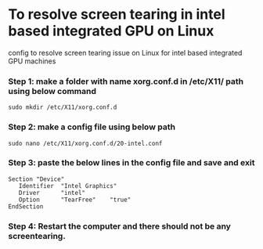# To resolve screen tearing in intel based integrated GPU on Linux
config to resolve screen tearing issue on Linux for intel based integrated GPU machines

### Step 1: make a folder with name xorg.conf.d in /etc/X11/ path using below command <br>
```
sudo mkdir /etc/X11/xorg.conf.d
```

### Step 2: make a config file using below path <br>
```
sudo nano /etc/X11/xorg.conf.d/20-intel.conf
```

### Step 3: paste the below lines in the config file and save and exit <br>
```
Section "Device"
   Identifier  "Intel Graphics"
   Driver      "intel"
   Option      "TearFree"    "true"
EndSection
```
### Step 4: Restart the computer and there should not be any screentearing.
